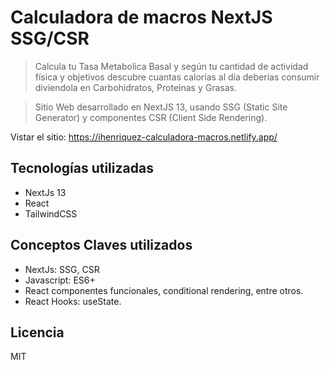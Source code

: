 # Calculadora de macros NextJS SSG/CSR

> Calcula tu Tasa Metabolica Basal y según tu cantidad de actividad física y objetivos descubre cuantas calorías al día deberías consumir diviendola en Carbohidratos, Proteinas y Grasas.

> Sitio Web desarrollado en NextJS 13, usando SSG (Static Site Generator) y componentes CSR (Client Side Rendering).

Vistar el sitio: <https://ihenriquez-calculadora-macros.netlify.app/>

## Tecnologías utilizadas

- NextJs 13
- React
- TailwindCSS

## Conceptos Claves utilizados

- NextJs: SSG, CSR
- Javascript: ES6+
- React componentes funcionales, conditional rendering, entre otros.
- React Hooks: useState.

## Licencia

MIT
